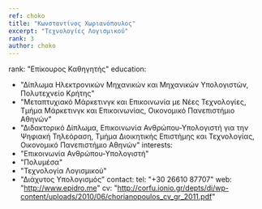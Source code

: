 ```yaml
---
ref: choko
title: "Κωνσταντίνος Χωριανόπουλος"
excerpt: "Τεχνολογίες Λογισμικού"
rank: 3
author: choko
---
```


rank: "Επίκουρος Καθηγητής"
education:
  - "Δίπλωμα Ηλεκτρονικών Μηχανικών και Μηχανικών Υπολογιστών, Πολυτεχνείο Κρήτης"
  - "Μεταπτυχιακό Μάρκετινγκ και Επικοινωνία με Νέες Τεχνολογίες, Τμήμα Μάρκετινγκ και Επικοινωνίας, Οικονομικό Πανεπιστήμιο Αθηνών"
  - "Διδακτορικό Δίπλωμα, Επικοινωνία Ανθρώπου-Υπολογιστή για την Ψηφιακή Τηλεόραση, Τμήμα Διοικητικής Επιστήμης και Τεχνολογίας, Οικονομικό Πανεπιστήμιο Αθηνών"
interests:
  - "Επικοινωνία Ανθρώπου-Υπολογιστή"
  - "Πολυμέσα"
  - "Τεχνολογία Λογισμικού"
  - "Διάχυτος Υπολογισμός"
contact:
  tel: "+30 26610 87707"
  web: "http://www.epidro.me"
  cv: "http://corfu.ionio.gr/depts/di/wp-content/uploads/2010/06/chorianopoulos_cv_gr_2011.pdf"
  
  
